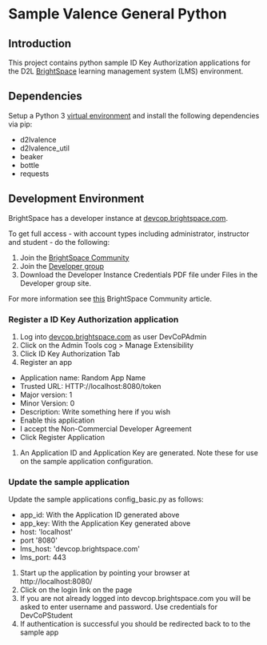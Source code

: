 # Sample Valence General Python

## Introduction

This project contains python sample ID Key Authorization applications for the D2L [BrightSpace](https://brightspace.com) learning management system (LMS) environment.

## Dependencies

Setup a Python 3 [virtual environment](https://docs.python.org/3/library/venv.html) and install the following dependencies via pip:
* d2lvalence
* d2lvalence_util
* beaker
* bottle
* requests

## Development Environment

BrightSpace has a developer instance at [devcop.brightspace.com](https://devcop.brightspace.com). 

To get full access - with account types including administrator, instructor and student - do the following:

1. Join the [BrightSpace Community](https://community.brightspace.com/)
1. Join the [Developer group](https://community.brightspace.com/s/group/0F9610000001mZ1CAI)
1. Download the Developer Instance Credentials PDF file under Files in the Developer group site.

For more information see [this](https://community.brightspace.com/s/article/New-Dev-Environment-for-Extensibility-Experimentation) BrightSpace Community article.

### Register a ID Key Authorization application

1. Log into [devcop.brightspace.com](https://devcop.brightspace.com) as user DevCoPAdmin
1. Click on the Admin Tools cog > Manage Extensibility
1. Click ID Key Authorization Tab
1. Register an app
* Application name: Random App Name
* Trusted URL: HTTP://localhost:8080/token
* Major version: 1
* Minor Version: 0 
* Description: Write something here if you wish
* Enable this application
* I accept the Non-Commercial Developer Agreement
* Click Register Application
1. An Application ID and Application Key are generated. Note these for use on the sample application configuration. 

### Update the sample application
Update the sample applications config_basic.py as follows:

* app_id: With the Application ID generated above
* app_key: With the Application Key generated above
* host: 'localhost'
* port '8080'
* lms_host: 'devcop.brightspace.com'
* lms_port: 443

1. Start up the application by pointing your browser at http://localhost:8080/
1. Click on the login link on the page
1. If you are not already logged into devcop.brightspace.com you will be asked to enter username and password. Use credentials for DevCoPStudent
1. If authentication is successful you should be redirected back to to the sample app 


